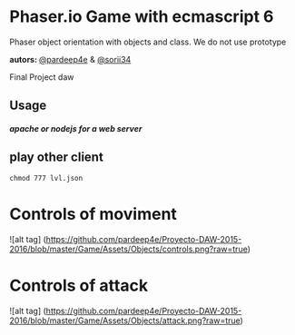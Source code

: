 # Phaser.io Game with ecmascript 6 
Phaser object orientation with objects and class.
We do not use prototype

<strong> autors: </strong> <a href="https://twitter.com/pardeep4e">@pardeep4e</a> &  <a href="https://twitter.com/sorii34">@sorii34</a>

Final Project daw

## Usage 

##### apache or nodejs for a web server 

## play other client 

```
chmod 777 lvl.json
``` 


# Controls of moviment 
![alt tag] (https://github.com/pardeep4e/Proyecto-DAW-2015-2016/blob/master/Game/Assets/Objects/controls.png?raw=true)

# Controls of attack 
![alt tag] (https://github.com/pardeep4e/Proyecto-DAW-2015-2016/blob/master/Game/Assets/Objects/attack.png?raw=true)


